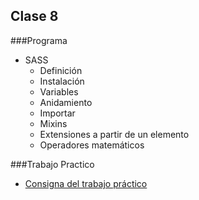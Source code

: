 Clase 8
-------------

###Programa

- SASS 
	- Definición
	- Instalación
	- Variables
	- Anidamiento
	- Importar
	- Mixins
	- Extensiones a partir de un elemento 
	- Operadores matemáticos 

###Trabajo Practico
- [Consigna del trabajo práctico](https://github.com/CoderHouse/fundamentos/tree/master/08-SASS/TP)
